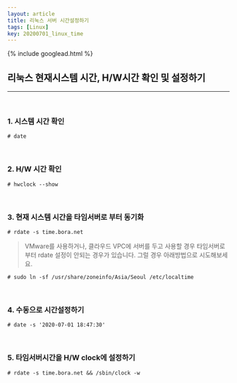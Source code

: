 ```yaml
---
layout: article
title: 리눅스 서버 시간설정하기
tags: [Linux]
key: 20200701_linux_time
---
```


{% include googlead.html %}

## 리눅스 현재시스템 시간, H/W시간 확인 및 설정하기
***

<br>

### 1. 시스템 시간 확인

```
# date
```

<br>

### 2. H/W 시간 확인

```
# hwclock --show
```

<br>

### 3. 현재 시스템 시간을 타임서버로 부터 동기화

```
# rdate -s time.bora.net
```

>VMware를 사용하거나, 클라우드 VPC에 서버를 두고 사용할 경우 타임서버로 부터 rdate 설정이 안되는 경우가 있습니다. 그럴 경우 아래방법으로 시도해보세요.


```
# sudo ln -sf /usr/share/zoneinfo/Asia/Seoul /etc/localtime
```

<br>

### 4. 수동으로 시간설정하기

```
# date -s '2020-07-01 18:47:30'
```

<br>

### 5. 타임서버시간을 H/W clock에 설정하기

```
# rdate -s time.bora.net && /sbin/clock -w
```
